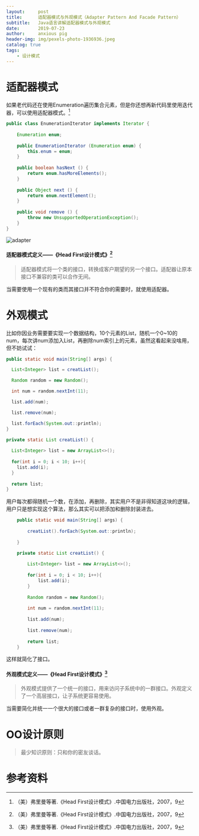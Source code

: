 ```yaml
---
layout:     post
title:      适配器模式与外观模式（Adapter Pattern And Facade Pattern）
subtitle:   Java语言讲解适配器模式与外观模式
date:       2019-07-23
author:     anxious pig
header-img: img/pexels-photo-1936936.jpeg
catalog: true
tags:
    - 设计模式
---
```


# 适配器模式

如果老代码还在使用Enumeration遍历集合元素，但是你还想再新代码里使用迭代器，可以使用适配器模式。[^1]

```java
public class EnumerationIterator implements Iterator {
    
	Enumeration enum;
    
    public EnumerationIterator (Enumeration enum) {
        this.enum = enum;
    }
    
    public boolean hasNext () {
        return enum.hasMoreElements();
    }
    
    public Object next () {
        return enum.nextElement();
    }
    
    public void remove () {
        throw new UnsupportedOperationException();
    }
}
```



![adapter](https://zhazige-com.oss-cn-qingdao.aliyuncs.com/design-mode/adapter.jpg?x-oss-process=style/watermark)

#### 适配器模式定义——《Head First设计模式》[^1]

> 适配器模式将一个类的接口，转换成客户期望的另一个接口。适配器让原本接口不兼容的类可以合作无间。

当需要使用一个现有的类而其接口并不符合你的需要时，就使用适配器。

# 外观模式

比如你因业务需要要实现一个数据结构，10个元素的List，随机一个0~10的num，每次讲num添加入List，再删除num索引上的元素，虽然这看起来没啥用，但不妨试试：

```java
public static void main(String[] args) {

  List<Integer> list = creatList();

  Random random = new Random();

  int num = random.nextInt(11);

  list.add(num);

  list.remove(num);

  list.forEach(System.out::println);
}

private static List creatList() {
  
  List<Integer> list = new ArrayList<>();
  
  for(int i = 0; i < 10; i++){
    list.add(i);
  }
  
  return list;
}
```

用户每次都得随机一个数，在添加，再删除，其实用户不是非得知道这块的逻辑，用户只是想实现这个算法，那么其实可以把添加和删除封装进去。

```java
    public static void main(String[] args) {
        
        creatList().forEach(System.out::println);
        
    }

    private static List creatList() {
        
        List<Integer> list = new ArrayList<>();
        
        for(int i = 0; i < 10; i++){
            list.add(i);
        }
        
        Random random = new Random();
        
        int num = random.nextInt(11);
        
        list.add(num);
        
        list.remove(num);
        
        return list;
    }
```

这样就简化了接口。

#### 外观模式定义——《Head First设计模式》[^1]

> 外观模式提供了一个统一的接口，用来访问子系统中的一群接口。外观定义了一个高层接口，让子系统更容易使用。

当需要简化并统一一个很大的接口或者一群复杂的接口时，使用外观。

# OO设计原则

> 最少知识原则：只和你的密友谈话。



# 参考资料

[^1]: （美）弗里曼等著.《Head First设计模式》.中国电力出版社，2007，9





